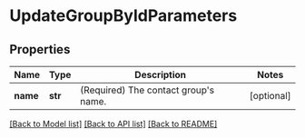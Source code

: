 # UpdateGroupByIdParameters

## Properties
Name | Type | Description | Notes
------------ | ------------- | ------------- | -------------
**name** | **str** | (Required)  The contact group&#39;s name. | [optional] 

[[Back to Model list]](../README.md#documentation-for-models) [[Back to API list]](../README.md#documentation-for-api-endpoints) [[Back to README]](../README.md)


